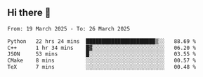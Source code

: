 ## Hi there 👋

<!--
**Bojupi/Bojupi** is a ✨ _special_ ✨ repository because its `README.md` (this file) appears on your GitHub profile.

Here are some ideas to get you started:

- 🔭 I’m currently working on ...
- 🌱 I’m currently learning ...
- 👯 I’m looking to collaborate on ...
- 🤔 I’m looking for help with ...
- 💬 Ask me about ...
- 📫 How to reach me: ...
- 😄 Pronouns: ...
- ⚡ Fun fact: ...
-->

<!--START_SECTION:waka-->

```txt
From: 19 March 2025 - To: 26 March 2025

Python   22 hrs 24 mins  ██████████████████████▒░░   88.69 %
C++      1 hr 34 mins    █▓░░░░░░░░░░░░░░░░░░░░░░░   06.20 %
JSON     53 mins         █░░░░░░░░░░░░░░░░░░░░░░░░   03.55 %
CMake    8 mins          ░░░░░░░░░░░░░░░░░░░░░░░░░   00.57 %
TeX      7 mins          ░░░░░░░░░░░░░░░░░░░░░░░░░   00.48 %
```

<!--END_SECTION:waka-->
